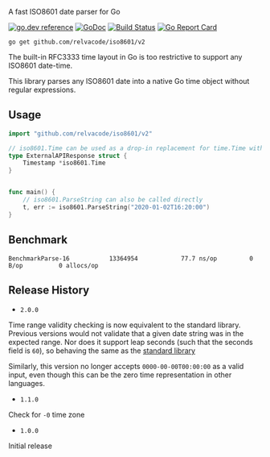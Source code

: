 A fast ISO8601 date parser for Go

[![go.dev reference](https://img.shields.io/badge/go.dev-reference-007d9c?logo=go&logoColor=white&style=flat-square)](https://pkg.go.dev/github.com/relvacode/iso8601) [![GoDoc](https://godoc.org/github.com/relvacode/iso8601?status.svg)](https://godoc.org/github.com/relvacode/iso8601) [![Build Status](https://travis-ci.org/relvacode/iso8601.svg?branch=master)](https://travis-ci.org/relvacode/iso8601) [![Go Report Card](https://goreportcard.com/badge/github.com/relvacode/iso8601)](https://goreportcard.com/report/github.com/relvacode/iso8601)


```
go get github.com/relvacode/iso8601/v2
```

The built-in RFC3333 time layout in Go is too restrictive to support any ISO8601 date-time.

This library parses any ISO8601 date into a native Go time object without regular expressions.

## Usage

```go
import "github.com/relvacode/iso8601/v2"

// iso8601.Time can be used as a drop-in replacement for time.Time with JSON responses
type ExternalAPIResponse struct {
	Timestamp *iso8601.Time
}


func main() {
	// iso8601.ParseString can also be called directly
	t, err := iso8601.ParseString("2020-01-02T16:20:00")
}
```

## Benchmark

```
BenchmarkParse-16        	13364954	        77.7 ns/op	       0 B/op	       0 allocs/op
```

## Release History

  - `2.0.0` 
  
  Time range validity checking is now equivalent to the standard library. Previous versions would not validate that a given date string was in the expected range. Nor does it support leap seconds (such that the seconds field is `60`), so behaving the same as the [standard library](https://github.com/golang/go/issues/15247)

  Similarly, this version no longer accepts `0000-00-00T00:00:00` as a valid input, even though this can be the zero time representation in other languages.

  - `1.1.0` 
  
  Check for `-0` time zone

  - `1.0.0` 
  
  Initial release
